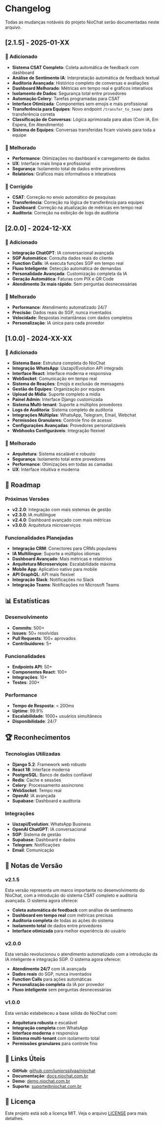 # Changelog

Todas as mudanças notáveis do projeto NioChat serão documentadas neste arquivo.

## [2.1.5] - 2025-01-XX

### 🎉 Adicionado
- **Sistema CSAT Completo**: Coleta automática de feedback com dashboard
- **Análise de Sentimento IA**: Interpretação automática de feedback textual
- **Auditoria Avançada**: Histórico completo de conversas e avaliações
- **Dashboard Melhorado**: Métricas em tempo real e gráficos interativos
- **Isolamento de Dados**: Segurança total entre provedores
- **Automação Celery**: Tarefas programadas para CSAT
- **Interface Otimizada**: Componentes sem emojis e mais profissional
- **Transferência para Equipes**: Novo endpoint `/transfer_to_team/` para transferência correta
- **Classificação de Conversas**: Lógica aprimorada para abas (Com IA, Em Espera, Em Atendimento)
- **Sistema de Equipes**: Conversas transferidas ficam visíveis para toda a equipe

### 🔧 Melhorado
- **Performance**: Otimizações no dashboard e carregamento de dados
- **UX**: Interface mais limpa e profissional
- **Segurança**: Isolamento total de dados entre provedores
- **Relatórios**: Gráficos mais informativos e interativos

### 🐛 Corrigido
- **CSAT**: Correção no envio automático de pesquisas
- **Transferência**: Correção na lógica de transferência para equipes
- **Dashboard**: Correção na atualização de métricas em tempo real
- **Auditoria**: Correção na exibição de logs de auditoria

## [2.0.0] - 2024-12-XX

### 🎉 Adicionado
- **Integração ChatGPT**: IA conversacional avançada
- **SGP Automático**: Consulta dados reais do cliente
- **Function Calls**: IA executa funções SGP em tempo real
- **Fluxo Inteligente**: Detecção automática de demandas
- **Personalidade Avançada**: Customização completa da IA
- **Geração Automática**: Faturas com PIX e QR Code
- **Atendimento 3x mais rápido**: Sem perguntas desnecessárias

### 🔧 Melhorado
- **Performance**: Atendimento automatizado 24/7
- **Precisão**: Dados reais do SGP, nunca inventados
- **Velocidade**: Respostas instantâneas com dados completos
- **Personalização**: IA única para cada provedor

## [1.0.0] - 2024-XX-XX

### 🎉 Adicionado
- **Sistema Base**: Estrutura completa do NioChat
- **Integração WhatsApp**: Uazapi/Evolution API integrado
- **Interface React**: Interface moderna e responsiva
- **WebSocket**: Comunicação em tempo real
- **Sistema de Reações**: Emojis e exclusão de mensagens
- **Gestão de Equipes**: Organização por equipes
- **Upload de Mídia**: Suporte completo a mídia
- **Painel Admin**: Interface Django customizada
- **Sistema Multi-tenant**: Suporte a múltiplos provedores
- **Logs de Auditoria**: Sistema completo de auditoria
- **Integrações Múltiplas**: WhatsApp, Telegram, Email, Webchat
- **Permissões Granulares**: Controle fino de acesso
- **Configurações Avançadas**: Provedores personalizáveis
- **Webhooks Configuráveis**: Integração flexível

### 🔧 Melhorado
- **Arquitetura**: Sistema escalável e robusto
- **Segurança**: Isolamento total entre provedores
- **Performance**: Otimizações em todas as camadas
- **UX**: Interface intuitiva e moderna

## 🚀 Roadmap

### Próximas Versões
- **v2.2.0**: Integração com mais sistemas de gestão
- **v2.3.0**: IA multilíngue
- **v2.4.0**: Dashboard avançado com mais métricas
- **v3.0.0**: Arquitetura microserviços

### Funcionalidades Planejadas
- **Integração CRM**: Conectores para CRMs populares
- **IA Multilíngue**: Suporte a múltiplos idiomas
- **Dashboard Avançado**: Mais métricas e relatórios
- **Arquitetura Microserviços**: Escalabilidade máxima
- **Mobile App**: Aplicativo nativo para mobile
- **API GraphQL**: API mais flexível
- **Integração Slack**: Notificações no Slack
- **Integração Teams**: Notificações no Microsoft Teams

## 📊 Estatísticas

### Desenvolvimento
- **Commits**: 500+
- **Issues**: 50+ resolvidas
- **Pull Requests**: 100+ aprovados
- **Contribuidores**: 5+

### Funcionalidades
- **Endpoints API**: 50+
- **Componentes React**: 100+
- **Integrações**: 10+
- **Testes**: 200+

### Performance
- **Tempo de Resposta**: < 200ms
- **Uptime**: 99.9%
- **Escalabilidade**: 1000+ usuários simultâneos
- **Disponibilidade**: 24/7

## 🏆 Reconhecimentos

### Tecnologias Utilizadas
- **Django 5.2**: Framework web robusto
- **React 18**: Interface moderna
- **PostgreSQL**: Banco de dados confiável
- **Redis**: Cache e sessões
- **Celery**: Processamento assíncrono
- **WebSocket**: Tempo real
- **OpenAI**: IA avançada
- **Supabase**: Dashboard e auditoria

### Integrações
- **Uazapi/Evolution**: WhatsApp Business
- **OpenAI ChatGPT**: IA conversacional
- **SGP**: Sistema de gestão
- **Supabase**: Dashboard e dados
- **Telegram**: Notificações
- **Email**: Comunicação

## 📝 Notas de Versão

### v2.1.5
Esta versão representa um marco importante no desenvolvimento do NioChat, com a introdução do sistema CSAT completo e auditoria avançada. O sistema agora oferece:

- **Coleta automática de feedback** com análise de sentimento
- **Dashboard em tempo real** com métricas precisas
- **Auditoria completa** de todas as ações do sistema
- **Isolamento total** de dados entre provedores
- **Interface otimizada** para melhor experiência do usuário

### v2.0.0
Esta versão revolucionou o atendimento automatizado com a introdução da IA inteligente e integração SGP. O sistema agora oferece:

- **Atendimento 24/7** com IA avançada
- **Dados reais** do SGP, nunca inventados
- **Function Calls** para ações automáticas
- **Personalização completa** da IA por provedor
- **Fluxo inteligente** sem perguntas desnecessárias

### v1.0.0
Esta versão estabeleceu a base sólida do NioChat com:

- **Arquitetura robusta** e escalável
- **Integração completa** com WhatsApp
- **Interface moderna** e responsiva
- **Sistema multi-tenant** com isolamento total
- **Permissões granulares** para controle fino

## 🔗 Links Úteis

- **GitHub**: [github.com/juniorssilvaa/niochat](https://github.com/juniorssilvaa/niochat)
- **Documentação**: [docs.niochat.com.br](https://docs.niochat.com.br)
- **Demo**: [demo.niochat.com.br](https://demo.niochat.com.br)
- **Suporte**: [suporte@niochat.com.br](mailto:suporte@niochat.com.br)

## 📄 Licença

Este projeto está sob a licença MIT. Veja o arquivo [LICENSE](https://github.com/juniorssilvaa/niochat/blob/main/LICENSE) para mais detalhes.
